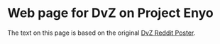 Web page for DvZ on Project Enyo
================================

The text on this page is based on
the original [DvZ Reddit Poster](dvz.webp).
